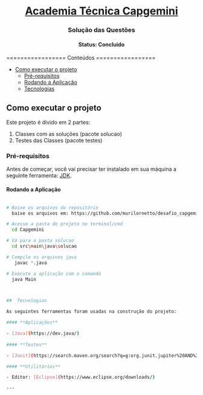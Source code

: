 

<h1 align="center">
     <a href="#" alt="Desafio de Programação - Academia Capgemini">Academia Técnica Capgemini </a>
</h1>

<h3 align="center">
      Solução das Questões

<h4 align="center"> 
	Status: Concluido  
</h4>
=================
Conteúdos
=================
<!--ts-->

   * [Como executar o projeto](#-como-executar-o-projeto)
     * [Pré-requisitos](#pré-requisitos)
     * [Rodando a Aplicação](#rodando-a-aplica%C3%A7%C3%A3o)
     * [Tecnologias](#tecnologias)
     
  
 
<!--te-->

## Como executar o projeto

Este projeto é divido em 2 partes:
1. Classes com as soluções (pacote solucao) 
2. Testes das Classes (pacote testes)


### Pré-requisitos

Antes de começar, você vai precisar ter instalado em sua máquina a seguinte ferramenta:
[JDK](https://www.oracle.com/java/technologies/downloads/#jdk17-windows). 


####  Rodando a Aplicação 

```bash

# Baixe os arquivos do repositório
  baixe os arquivos em: https://github.com/murilornetto/desafio_capgemini.git

# Acesse a pasta do projeto no terminal/cmd
  cd Capgemini

# Vá para a pasta solucao
  cd src\main\java\solucao

# Compile os arquivos java
   javac *.java

# Execute a aplicação com o comando
  java Main



##  Tecnologias 

As seguintes ferramentas foram usadas na construção do projeto:

#### **Aplicações**  

- [Java](https://dev.java/)
  
#### **Testes**  

- [Junit](https://search.maven.org/search?q=g:org.junit.jupiter%20AND%20v:5.8.2)

#### **Utilitários**

- Editor: [Eclipse](https://www.eclipse.org/downloads/) 

---

